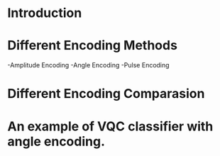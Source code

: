 # Introduction

# Different Encoding Methods
-Amplitude Encoding
-Angle Encoding
-Pulse Encoding

# Different Encoding Comparasion


# An example of VQC classifier with angle encoding.


